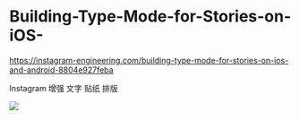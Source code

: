 # Building-Type-Mode-for-Stories-on-iOS-
https://instagram-engineering.com/building-type-mode-for-stories-on-ios-and-android-8804e927feba

Instagram 增强 文字 贴纸 排版

![](http://jft0m-1254413962.cossh.myqcloud.com/2019-03-11-15-56-08.png)
